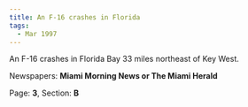 ```yaml
---  
title: An F-16 crashes in Florida  
tags:  
  - Mar 1997  
---  
```

  
An F-16 crashes in Florida Bay 33 miles northeast of Key West.  
  
Newspapers: **Miami Morning News or The Miami Herald**  
  
Page: **3**, Section: **B** 
